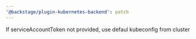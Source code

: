 ```yaml
---
'@backstage/plugin-kubernetes-backend': patch
---
```


If serviceAccountToken not provided, use defaul kubeconfig from cluster
